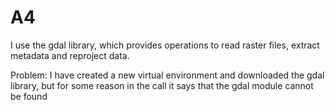# A4
I use the gdal library, which provides operations to read raster files, extract metadata and reproject data.

Problem: I have created a new virtual environment and downloaded the gdal library, but for some reason in the call it says that the gdal module cannot be found
